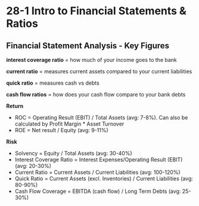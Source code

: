# 28-1 Intro to Financial Statements & Ratios

## Financial Statement Analysis - Key Figures
**interest coverage ratio** = how much of your income goes to the bank

**current ratio** = measures current assets compared to your current liabilities

**quick ratio** = measures cash vs debts

**cash flow ratios** = how does your cash flow compare to your bank debts

**Return**

+ ROC = Operating Result (EBIT) / Total Assets (avg: 7-8%). Can also be calculated by Profit Margin * Asset Turnover
+ ROE = Net result / Equity (avg: 9-11%)

**Risk**

+ Solvency = Equity / Total Assets (avg: 30-40%)
+ Interest Coverage Ratio = Interest Expenses/Operating Result (EBIT) (avg: 20-30%)
+ Current Ratio = Current Assets / Current Liabilities (avg: 100-120%)
+ Quick Ratio = Current Assets (excl. Inventories) / Current Liabilities (avg: 80-90%)
+ Cash Flow Coverage = EBITDA (cash flow) / Long Term Debts (avg: 25-30%)
